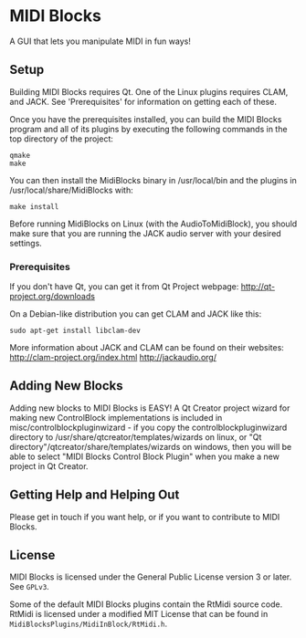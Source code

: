 # MIDI Blocks

A GUI that lets you manipulate MIDI in fun ways!

## Setup

Building MIDI Blocks requires Qt.  One of the Linux plugins requires
CLAM, and JACK.  See 'Prerequisites' for information on getting each of these.

Once you have the prerequisites installed, you can build the 
MIDI Blocks program and all of its plugins by executing the following
commands in the top directory of the project:

    qmake
    make

You can then install the MidiBlocks binary in /usr/local/bin
and the plugins in /usr/local/share/MidiBlocks with:

    make install

Before running MidiBlocks on Linux (with the AudioToMidiBlock),
you should make sure that you are running the JACK audio server
with your desired settings.

### Prerequisites

If you don't have Qt, you can get it from Qt Project webpage:
<http://qt-project.org/downloads>

On a Debian-like distribution you can get CLAM and JACK like this:

    sudo apt-get install libclam-dev

More information about JACK and CLAM can be found on their websites:
<http://clam-project.org/index.html>
<http://jackaudio.org/>

## Adding New Blocks

Adding new blocks to MIDI Blocks is EASY!  A Qt Creator project wizard for
making new ControlBlock implementations is included in misc/controlblockpluginwizard -
if you copy the controlblockpluginwizard directory to /usr/share/qtcreator/templates/wizards
on linux, or "Qt directory"/qtcreator/share/templates/wizards on windows, then you will be
able to select "MIDI Blocks Control Block Plugin" when you make a new project in Qt Creator.

## Getting Help and Helping Out

Please get in touch if you want help, or if you want to contribute to MIDI Blocks.

## License

MIDI Blocks is licensed under the General Public License version 3 or later.  See `GPLv3`.

Some of the default MIDI Blocks plugins contain the RtMidi source code.
RtMidi is licensed under a modified MIT License that can be found in `MidiBlocksPlugins/MidiInBlock/RtMidi.h`.
